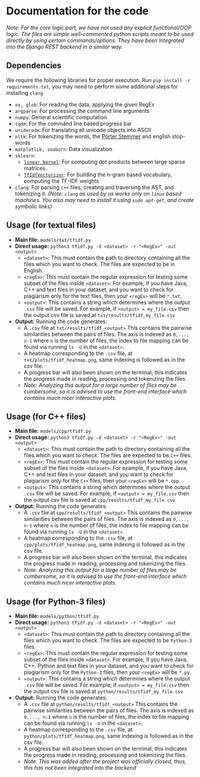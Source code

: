 ﻿# Documentation for  the code

*Note: For the core logic part, we have not used any explicit functional/OOP logic. The files are simple well-commented python scripts meant to be used directly by using certain commands/options. They have been integrated into the Django REST backend in a similar way.*

## Dependencies
We require the following libraries for proper execution.
Run `pip install -r requirements.txt`, you may need to perform some additional steps for installing `clang`
- `os, glob`: For reading the data, applying the given RegEx
- `argparse`: For processing the command line arguments
- `numpy`: General scientific computation
- `tqdm`: For the command line based progress bar
- `unidecode`: For translating all unicode objects into ASCII
- `nltk`: For tokenizing the words, the [Porter Stemmer](https://tartarus.org/martin/PorterStemmer/) and english stop-words
- `matplotlib, seaborn`: Data visualization  
- `sklearn`:
	-  [`linear_kernel`](https://scikit-learn.org/stable/modules/generated/sklearn.metrics.pairwise.linear_kernel.html): For computing dot products between large sparse matrices.
	- [`TfIdfVectorizer`](https://scikit-learn.org/stable/modules/generated/sklearn.feature_extraction.text.TfidfVectorizer.html): For building the n-gram based vocabulary, computing the TF-IDF weights
- `clang`: For parsing `c++` files, creating and traversing the AST, and tokenizing it.
*(Note: `clang` as used by us works only on `linux` based machines. You also may need to install it using `sudo apt-get`, and create symbolic links)*

## Usage (for textual files)

- **Main file:** `models/txt/tfidf.py`  
- **Direct usage:** 
	  `python3 tfidf.py -d <dataset> -r "<RegEx>" -out <output>`
    - `<dataset>`: This must contain the path to directory containing all the files which you want to check. The files are expected to be in English.
    - `<regEx>`: This must contain the regular expression for testing some subset of the files inside `<dataset>`. For example, if you have Java, C++ and text files in your dataset, and you want to check for plagiarism only for the text files, then your `<regEx>` will be `*.txt`.
    - `<output>`: This contains a string which determines where the output `.csv` file will be saved. For example, if `<output> = my_file.csv` then the output csv file is saved at `txt/results/tfidf_my_file.csv` 
- **Output:** Running the code generates:
    - A `.csv` file at `txt/results/tfidf_<output>`
    This contains the pairwise similarities between the pairs of files. The axis is indexed as `0,..., n-1` where `n` is the number of files, the index to file mapping can be found via running `ls -U` in the `<dataset>`.
    - A heatmap corresponding to the `.csv` file, at `txt/plots/tfidf_heatmap.png`, same indexing is followed as in the csv file. 
    - A progress bar will also been shown on the terminal, this indicates the progress made in reading, processing and tokenizing the files.
    - *Note: Analyzing this output for a large number of files may be cumbersome, so it is advised to use the front-end interface which contains much nicer interactive plots.*


## Usage (for C++ files)
- **Main file:** `models/cpp/tfidf.py`  
- **Direct usage:** 
	  `python3 tfidf.py -d <dataset> -r "<RegEx>" -out <output>`
    - `<dataset>`: This must contain the path to directory containing all the files which you want to check. The files are expected to be `C++` files.
    - `<regEx>`: This must contain the regular expression for testing some subset of the files inside `<dataset>`. For example, if you have Java, C++ and text files in your dataset, and you want to check for plagiarism only for the `C++` files, then your `<regEx>` will be `*.cpp`.
    - `<output>`: This contains a string which determines where the output `.csv` file will be saved. For example, if `<output> = my_file.csv` then the output csv file is saved at `cpp/results/tfidf_my_file.csv` 
- **Output:** Running the code generates:
    - A `.csv` file at `cpp/results/tfidf_<output>`
    This contains the pairwise similarities between the pairs of files. The axis is indexed as `0,..., n-1` where `n` is the number of files, the index to file mapping can be found via running `ls -U` in the `<dataset>`.
    - A heatmap corresponding to the `.csv` file, at `cpp/plots/tfidf_heatmap.png`, same indexing is followed as in the csv file. 
    - A progress bar will also been shown on the terminal, this indicates the progress made in reading, processing and tokenizing the files.
    - *Note: Analyzing this output for a large number of files may be cumbersome, so it is advised to use the front-end interface which contains much nicer interactive plots.*


## Usage (for Python-3 files)
- **Main file:** `models/python/tfidf.py`  
- **Direct usage:** 
	  `python3 tfidf.py -d <dataset> -r "<RegEx>" -out <output>`
    - `<dataset>`: This must contain the path to directory containing all the files which you want to check. The files are expected to be `Python-3` files.
    - `<regEx>`: This must contain the regular expression for testing some subset of the files inside `<dataset>`. For example, if you have Java, C++. Python and text files in your dataset, and you want to check for plagiarism only for the `Python-3` files, then your `<regEx>` will be `*.py`.
    - `<output>`: This contains a string which determines where the output `.csv` file will be saved. For example, if `<output> = my_file.csv` then the output csv file is saved at `python/results/tfidf_my_file.csv` 
- **Output:** Running the code generates:
    - A `.csv` file at `python/results/tfidf_<output>`
    This contains the pairwise similarities between the pairs of files. The axis is indexed as `0,..., n-1` where `n` is the number of files, the index to file mapping can be found via running `ls -U` in the `<dataset>`.
    - A heatmap corresponding to the `.csv` file, at `python/plots/tfidf_heatmap.png`, same indexing is followed as in the csv file. 
    - A progress bar will also been shown on the terminal, this indicates the progress made in reading, processing and tokenizing the files.
    - *Note: This was added after the project was officially closed, thus, this has not been integrated into the backend*
